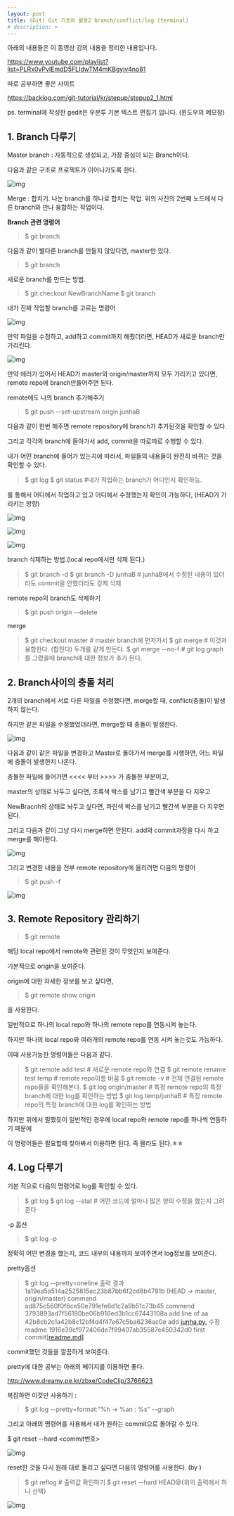 ```yaml
---
layout: post
title: (Git) Git 기초와 활용2 branch/conflict/log (terminal)
# description: > 
---
```


아래의 내용들은 이 동영상 강의 내용을 정리한 내용입니다.

https://www.youtube.com/playlist?list=PLRx0vPvlEmdD5FLIdwTM4mKBgyjv4no81

따로 공부하면 좋은 사이트

https://backlog.com/git-tutorial/kr/stepup/stepup2_1.html

 

ps. terminal에 작성한 gedit은 우분투 기본 텍스트 편집기 입니다. (윈도우의 메모장)

## **1. Branch 다루기**

Master branch : 자동적으로 생성되고, 가장 중심이 되는 Branch이다. 

다음과 같은 구조로 프로젝트가 이어나가도록 한다.



![img](https://k.kakaocdn.net/dn/bZE1Li/btqB1HdM50C/osmsSOqCiOxNZL3KB7QjDK/img.png)



Merge : 합치기. 나눈 branch를 하나로 합치는 작업. 위의 사진의 2번째 노드에서 다른 branch와 만나 융합하는 작업이다.

 

**Branch 관련 명령어**

> $ git branch

다음과 같이 별다른 branch를 만들지 않았다면, master만 있다. 

> $ git branch <NewBranchName>

새로운 branch를 만드는 방법.

> $ git checkout NewBranchName
> $ git branch

내가 진짜 작업할 branch를 고르는 명령어



![img](https://k.kakaocdn.net/dn/nTJD3/btqB2HEdTiD/FsV6ltvVekq6dCBoxFMc5K/img.png)



만약 파일을 수정하고, add하고 commit까지 해줬더라면, HEAD가 새로운 branch만 가리킨다.



![img](https://k.kakaocdn.net/dn/bmUvgM/btqB1F772d8/k8RQ4mVTFks3ThhKQUptKK/img.png)



만약 에러가 있어서 HEAD가 master와 origin/master까지 모두 가리키고 있다면, remote repo에 branch만들어주면 된다. 

 

remote에도 나의 branch 추가해주기

> $ git push --set-upstream origin junhaB

다음과 같이 한번 해주면 remote repository에 branch가 추가된것을 확인할 수 있다. 

그리고 각각의 branch에 들아가서 add, commit을 따로따로 수행할 수 있다. 

내가 어떤 branch에 들어가 있는지에 따라서, 파일들의 내용들이 완전히 바뀌는 것을 확인할 수 있다. 

> $ git log
> $ git status #내가 작업하는 branch가 어디인지 확인하능.

를 통해서 어디에서 작업하고 있고 어디에서 수정했는지 확인이 가능하다, (HEAD가 가리키는 방향)



![img](https://k.kakaocdn.net/dn/LNMya/btqB41hBw72/JBk6QQtM5LuAqAriu8CAvK/img.png)

![img](https://k.kakaocdn.net/dn/32y9F/btqB3WHEDvo/uA57xDPDsUj0D7pEdXAGa0/img.png)

![img](https://k.kakaocdn.net/dn/ASSlg/btqB3piYp2p/C8rt6GxSlRDT5ofsRTnhVK/img.png)



branch 삭제하는 방법.(local repo에서만 삭제 된다.)

> $ git branch -d <branchname>
> $ git branch -D junhaB  # junhaB에서 수정된 내용이 있더라도 commit을 안했더라도 강제 삭제

remote repo의 branch도 삭제하기

> $ git push origin --delete <branchname>

merge

> $ git checkout master # master branch에 먼저가서
> $ git merge <newBranch> # 이것과 융합한다. (합친다) 두개를 같게 만든다. 
> $ git merge <newBranchName> --no-f  # git log graph를 그렸을때 branch에 대한 정보가 추가 된다.

## **2. Branch사이의 충돌 처리**

2개의 branch에서 서로 다른 파일을 수정했다면, merge할 때, conflict(충돌)이 발생하지 않는다.

하지만 같은 파일을 수정했었더라면, merge할 때 충돌이 발생한다. 



![img](https://k.kakaocdn.net/dn/RHebC/btqB2Iwvyew/8SnITGHZdBqz0Wki6G9YgK/img.png)



다음과 같이 같은 파일을 변경하고 Master로 돌아가서 merge를 시행하면, 어느 파일에 충돌이 발생한지 나온다. 

충돌한 파일에 들어가면 <<<< 부터 >>>> 가 충돌한 부분이고, 

master의 상태로 놔두고 싶다면, 초록색 박스를 남기고 빨간색 부분을 다 지우고

NewBracnh의 상태로 놔두고 싶다면, 파란색 박스를 남기고 빨간색 부분을 다 지우면 된다.

 

그리고 다음과 같이 그냥 다시 merge하면 안된다. add와 commit과정을 다시 하고 merge를 해야한다.



![img](https://k.kakaocdn.net/dn/1ROtE/btqB4ZYwWU8/gqAzj2PYwzWfHjCAcKekV1/img.png)



그리고 변경한 내용을 전부 remote repository에 올리려면 다음의 명령어

> $ git push -f



![img](https://k.kakaocdn.net/dn/dzuW4L/btqB5FFle1l/ivAKJYkOiT9d9ebXZcLlIK/img.png)



 

 

## **3. Remote Repository 관리하기**

> $ git remote

해당 local repo에서 remote와 관련된 것이 무엇인지 보여준다.

기본적으로 origin을 보여준다. 

origin에 대한 자세한 정보를 보고 싶다면, 

> $ git remote show origin

을 사용한다.

 

일반적으로 하나의 local repo와 하나의 remote repo를 연동시켜 놓는다.

하지만 하나의 local repo와 여러개의 remote repo를 연동 시켜 놓는것도 가능하다.

이때 사용가능한 명령어들은 다음과 같다. 

> $ git remote add test # 새로운 remote repo와 연결
> $ git remote rename test temp # remote repo이름 바꿈
> $ git remote -v # 전체 연결된 remote repo들을 확인해본다.
> $ git log origin/master # 특정 remote repo의 특정 branch에 대한 log를 확인하는 방법 
> $ git log temp/junhaB # 특정 remote repo의 특정 branch에 대한 log를 확인하는 방법

하지만 위에서 말했듯이 일반적인 경우에 local repo와 remote repo를 하나씩 연동하기 때문에

이 명령어들은 필요할때 찾아봐서 이용하면 된다. 즉 몰라도 된다.ㅎㅎ

 

 

## **4. Log 다루기**

기본 적으로 다음의 명령어로 log를 확인할 수 있다. 

> $ git log
> $ git log --stat  # 어떤 코드에 얼마나 많은 양의 수정을 했는지 그려준다 

-p 옵션

> $ git log -p

정확히 어떤 변경을 했는지, 코드 내부의 내용까지 보여주면서 log정보를 보여준다. 

 

pretty옵션

> $ git log --pretty=oneline
> 출력 결과
> 1a19ea5a514a2525815ec23b87bb6f2cd8b4781b (HEAD -> master, origin/master) commend
> ad875c560f0f6ce50e791efe6d1c2a9b51c73b45 commend
> 3793893ad7f56190be06b916ed3b1cc67443108a add line of aa
> 42b8cb2c1a42b8c12bf4d4f47e67c5ba6236ac0e add [junha.py.](https://junha1125.tistory.com/junha.py.) 수정 readme
> 1916e39cf972406de7f89407ab35587e450342d0 first commit[[readme.md\]](https://junha1125.tistory.com/readme.md])

commit했던 것들을 깔끔하게 보여준다. 

pretty에 대한 공부는 아래의 페이지를 이용하면 좋다.

http://www.dreamy.pe.kr/zbxe/CodeClip/3766623

복잡하면 이것만 사용하기 : 

> $ git log --pretty=format:"%h -> %an : %s" --graph

그리고 아래의 명령어를 사용해서 내가 원하는 commit으로 돌아갈 수 있다.

$ git reset --hard <commit번호>



![img](https://k.kakaocdn.net/dn/1GynR/btqB40Df9Ib/9Qx5UeYiTtM7EVYKylIWL1/img.png)



reset한 것을 다시 원래 대로 돌리고 싶다면 다음의 명령어를 사용한다. (by )

> $ git reflog
> \# 출력값 확인하기
> $ git reset --hard HEAD@{위의 출력에서 하나 선택}



![img](https://k.kakaocdn.net/dn/b8SWMu/btqB3qoQlxe/2gF0krMxsOLmOMPEfuErXK/img.png)